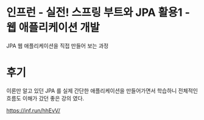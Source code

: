 # 인프런 - 실전! 스프링 부트와 JPA 활용1 - 웹 애플리케이션 개발
JPA 웹 애플리케이션을 직접 만들어 보는 과정

# 후기
이론만 알고 있던 JPA 를 실제 간단한 애플리케이션을 만들어가면서 학습하니
전체적인 흐름도 이해가 갔던 좋은 강의 였다.

<https://inf.run/hhEvV/>
